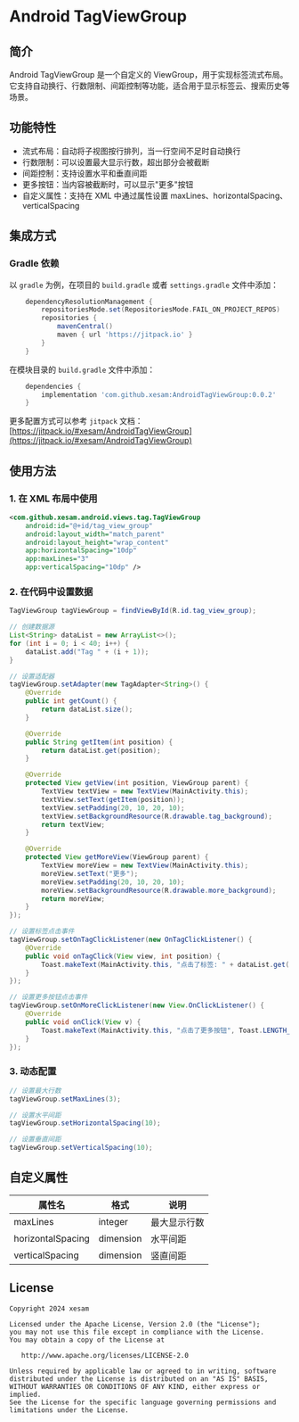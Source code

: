 # Android TagViewGroup

## 简介
Android TagViewGroup 是一个自定义的 ViewGroup，用于实现标签流式布局。它支持自动换行、行数限制、间距控制等功能，适合用于显示标签云、搜索历史等场景。

## 功能特性
- 流式布局：自动将子视图按行排列，当一行空间不足时自动换行
- 行数限制：可以设置最大显示行数，超出部分会被截断
- 间距控制：支持设置水平和垂直间距
- 更多按钮：当内容被截断时，可以显示"更多"按钮
- 自定义属性：支持在 XML 中通过属性设置 maxLines、horizontalSpacing、verticalSpacing

## 集成方式

### Gradle 依赖
以 `gradle` 为例，在项目的 `build.gradle` 或者 `settings.gradle` 文件中添加：

```gradle
	dependencyResolutionManagement {
		repositoriesMode.set(RepositoriesMode.FAIL_ON_PROJECT_REPOS)
		repositories {
			mavenCentral()
			maven { url 'https://jitpack.io' }
		}
	}
```

在模块目录的 `build.gradle` 文件中添加：

```gradle
	dependencies {
        implementation 'com.github.xesam:AndroidTagViewGroup:0.0.2'
	}
```

更多配置方式可以参考 `jitpack`
文档：[https://jitpack.io/#xesam/AndroidTagViewGroup](https://jitpack.io/#xesam/AndroidTagViewGroup)

## 使用方法

### 1. 在 XML 布局中使用

```xml
<com.github.xesam.android.views.tag.TagViewGroup
    android:id="@+id/tag_view_group"
    android:layout_width="match_parent"
    android:layout_height="wrap_content"
    app:horizontalSpacing="10dp"
    app:maxLines="3"
    app:verticalSpacing="10dp" />
```

### 2. 在代码中设置数据

```java
TagViewGroup tagViewGroup = findViewById(R.id.tag_view_group);

// 创建数据源
List<String> dataList = new ArrayList<>();
for (int i = 0; i < 40; i++) {
    dataList.add("Tag " + (i + 1));
}

// 设置适配器
tagViewGroup.setAdapter(new TagAdapter<String>() {
    @Override
    public int getCount() {
        return dataList.size();
    }

    @Override
    public String getItem(int position) {
        return dataList.get(position);
    }

    @Override
    protected View getView(int position, ViewGroup parent) {
        TextView textView = new TextView(MainActivity.this);
        textView.setText(getItem(position));
        textView.setPadding(20, 10, 20, 10);
        textView.setBackgroundResource(R.drawable.tag_background);
        return textView;
    }

    @Override
    protected View getMoreView(ViewGroup parent) {
        TextView moreView = new TextView(MainActivity.this);
        moreView.setText("更多");
        moreView.setPadding(20, 10, 20, 10);
        moreView.setBackgroundResource(R.drawable.more_background);
        return moreView;
    }
});

// 设置标签点击事件
tagViewGroup.setOnTagClickListener(new OnTagClickListener() {
    @Override
    public void onTagClick(View view, int position) {
        Toast.makeText(MainActivity.this, "点击了标签: " + dataList.get(position), Toast.LENGTH_SHORT).show();
    }
});

// 设置更多按钮点击事件
tagViewGroup.setOnMoreClickListener(new View.OnClickListener() {
    @Override
    public void onClick(View v) {
        Toast.makeText(MainActivity.this, "点击了更多按钮", Toast.LENGTH_SHORT).show();
    }
});
```

### 3. 动态配置

```java
// 设置最大行数
tagViewGroup.setMaxLines(3);

// 设置水平间距
tagViewGroup.setHorizontalSpacing(10);

// 设置垂直间距
tagViewGroup.setVerticalSpacing(10);
```

## 自定义属性

| 属性名 | 格式 | 说明 |
| --- | --- | --- |
| maxLines | integer | 最大显示行数 |
| horizontalSpacing | dimension | 水平间距 |
| verticalSpacing | dimension | 竖直间距 |

## License

```
Copyright 2024 xesam

Licensed under the Apache License, Version 2.0 (the "License");
you may not use this file except in compliance with the License.
You may obtain a copy of the License at

   http://www.apache.org/licenses/LICENSE-2.0

Unless required by applicable law or agreed to in writing, software
distributed under the License is distributed on an "AS IS" BASIS,
WITHOUT WARRANTIES OR CONDITIONS OF ANY KIND, either express or implied.
See the License for the specific language governing permissions and
limitations under the License.
```
